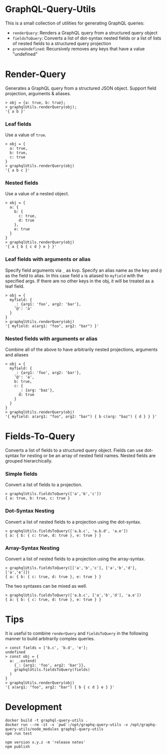 # GraphQL-Query-Utils

This is a small collection of utilities for generating GraphQL queries:

*  `renderQuery`: Renders a GraphQL query from a structured query object
*  `fieldsToQuery`: Converts a list of dot-syntax nested fields or a list of lists of nested fields to a structured query projection
*  `pruneUndefined`: Recursively removes any keys that have a value "undefined"

# Render-Query

Generates a GraphQL query from a structured JSON object. Support field projection, arguments & aliases.

```
> obj = {a: true, b: true};
> graphqlUtils.renderQuery(obj);
'{ a b }'
```

### Leaf fields

Use a value of `true`.

```
> obj = {
  a: true,
  b: true,
  c: true
}
> graphqlUtils.renderQuery(obj)
'{ a b c }'
```

### Nested fields

Use a value of a nested object.

```
> obj = {
  a: {
    b: {
      c: true,
      d: true
    },
    e: true
  }
}
> graphqlUtils.renderQuery(obj)
'{ a { b { c d } e } }'
```

### Leaf fields with arguments or alias

Specify field arguments via `_` as kvp. Specify an alias name as the key and `@` as the field to alias. In this case field `a` is aliased to `myfield` with the specified args. If there are no other keys in the obj, it will be treated as a leaf field.

```
> obj = {
  myfield: {
    _: {arg1: 'foo', arg2: 'bar'},
    '@': 'a'
  }
}
> graphqlUtils.renderQuery(obj)
'{ myfield: a(arg1: "foo", arg2: "bar") }'
```

### Nested fields with arguments or alias

Combine all of the above to have arbitrarily nested projections, arguments and aliases

```
> obj = {
  myfield: {
    _: {arg1: 'foo', arg2: 'bar'},
    '@': 'a',
    b: true,
    c: {
      _: {arg: 'baz'},
      d: true
    }
  }
}
> graphqlUtils.renderQuery(obj)
'{ myfield: a(arg1: "foo", arg2: "bar") { b c(arg: "baz") { d } } }'
```


# Fields-To-Query

Converts a list of fields to a structured query object. Fields can use dot-syntax for nesting or be an array of nested field names. Nested fields are grouped hierarchically.

### Simple fields

Convert a list of fields to a projection.

```
> graphqlUtils.fieldsToQuery(['a','b','c'])
{ a: true, b: true, c: true }
```

### Dot-Syntax Nesting

Convert a list of nested fields to a projection using the dot-syntax.

```
> graphqlUtils.fieldsToQuery(['a.b.c', 'a.b.d', 'a.e'])
{ a: { b: { c: true, d: true }, e: true } }
```

### Array-Syntax Nesting

Convert a list of nested fields to a projection using the array-syntax.

```
> graphqlUtils.fieldsToQuery([['a','b','c'], ['a','b','d'], ['a','e']])
{ a: { b: { c: true, d: true }, e: true } }
```

The two syntaxes can be mixed as well.

```
> graphqlUtils.fieldsToQuery(['a.b.c', ['a','b','d'], 'a.e'])
{ a: { b: { c: true, d: true }, e: true } }
```


# Tips

It is useful to combine `renderQuery` and `fieldsToQuery` in the following manner to build arbitrarily complex queries.

```
> const fields = ['b.c', 'b.d', 'e'];
undefined
> const obj = {
  a: _.extend(
    {_: {arg1: 'foo', arg2: 'bar'}},
    graphqlUtils.fieldsToQuery(fields)
  )
}
> graphqlUtils.renderQuery(obj)
'{ a(arg1: "foo", arg2: "bar") { b { c d } e } }'
```


# Development

```
docker build -t graphql-query-utils .
docker run --rm -it -v `pwd`:/opt/graphq-query-utils -v /opt/graphq-query-utils/node_modules graphql-query-utils
npm run test

npm version x.y.z -m 'release notes'
npm publish
```

